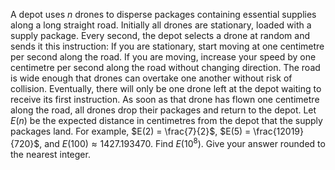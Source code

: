 A depot uses $n$ drones to disperse packages containing essential supplies along a long straight road.
Initially all drones are stationary, loaded with a supply package.
Every second, the depot selects a drone at random and sends it this instruction:
If you are stationary, start moving at one centimetre per second along the road.
If you are moving, increase your speed by one centimetre per second along the road without changing direction.
The road is wide enough that drones can overtake one another without risk of collision.
Eventually, there will only be one drone left at the depot waiting to receive its first instruction. As soon as that drone has flown one centimetre along the road, all drones drop their packages and return to the depot.
Let $E(n)$ be the expected distance in centimetres from the depot that the supply packages land.
For example, $E(2) = \frac{7}{2}$, $E(5) = \frac{12019}{720}$, and $E(100) \approx 1427.193470$.
Find $E(10^8)$. Give your answer rounded to the nearest integer.
